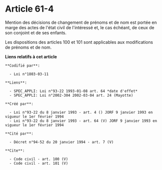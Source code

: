 # Article 61-4

Mention des décisions de changement de prénoms et de nom est portée en marge des actes de l'état civil de l'intéressé et, le
cas échéant, de ceux de son conjoint et de ses enfants. 

Les dispositions des articles 100 et 101 sont applicables aux modifications de prénoms et de nom.

**Liens relatifs à cet article**

	**Codifié par**:

	  - Loi n°1803-03-11

	**Liens**:

	  - SPEC_APPLI: Loi n°93-22 1993-01-08 art. 64 *date d'effet*
	  - SPEC_APPLI: Loi n°2002-304 2002-03-04 art. 24 (Mayotte)

	**Créé par**:

	  - Loi n°93-22 du 8 janvier 1993 - art. 4 () JORF 9 janvier 1993 en vigueur le 1er février 1994
	  - Loi n°93-22 du 8 janvier 1993 - art. 64 (V) JORF 9 janvier 1993 en vigueur le 1er février 1994

	**Cité par**:

	  - Décret n°94-52 du 20 janvier 1994 - art. 7 (V)

	**Cite**:

	  - Code civil - art. 100 (V)
	  - Code civil - art. 101 (V)
